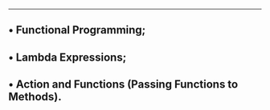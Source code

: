 --------------------------------------------------------------------
• Functional Programming;
---------------------------------------------------------------------
• Lambda Expressions;
-------------------------------------------------------------------------
• Action and Functions (Passing Functions to Methods).
-------------------------------------------------------------------------
